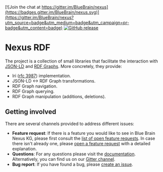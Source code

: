 [![Join the chat at https://gitter.im/BlueBrain/nexus](https://badges.gitter.im/BlueBrain/nexus.svg)](https://gitter.im/BlueBrain/nexus?utm_source=badge&utm_medium=badge&utm_campaign=pr-badge&utm_content=badge)
[![GitHub release](https://img.shields.io/github/release/BlueBrain/nexus-rdf.svg)]()

# Nexus RDF

The project is a collection of small libraries that facilitate the interaction with [JSON-LD] and [RDF Graphs]. More concretely, they provide:

- Iri ([rfc 3987](https://www.ietf.org/rfc/rfc3987.txt)) implementation.
- JSON-LD <-> RDF Graph transformations.
- RDF Graph navigation.
- RDF Graph querying.
- RDF Graph manipulation (additions, deletions).

[RDF Graphs]: https://www.w3.org/TR/rdf11-concepts/#dfn-rdf-graph
[JSON-LD]: https://json-ld.org/

## Getting involved
 There are several channels provided to address different issues:
- **Feature request**: If there is a feature you would like to see in Blue Brain Nexus KG, please first consult the [list of open feature requests](https://github.com/BlueBrain/nexus/issues?q=is%3Aopen+is%3Aissue+label%3Afeature+label%3Ardf). In case there isn't already one, please [open a feature request](https://github.com/BlueBrain/nexus/issues/new?labels=feature,rdf) with a detailed explanation.
- **Questions**: For any questions please visit the [documentation](https://bluebrain.github.io/nexus/docs/index.html). Alternatively, you can find us on our [Gitter channel](https://gitter.im/BlueBrain/nexus).
- **Bug report**: If you have found a bug, please [create an issue](https://github.com/BlueBrain/nexus/issues/new?labels=bug,rdf).
